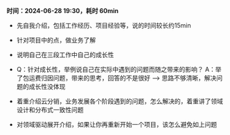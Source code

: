 
**时间：2024-06-28 19:30，耗时 60min**

- 先自我介绍，包括工作经历、项目经验等，说的时间较长约15min
  
- 针对项目中的点，做业务了解
  
- 说明自己在三段工作中自己的成长性
  
- Q：针对成长性，举例说自己在实际中遇到的问题而随之带来的影响？
  A：举了包运费归因问题，带来的思考，回答的不是很好 --> 思路不够清晰，解决问题的成长性没体现
  
- 着重介绍云分销，业务发展各个阶段遇到的问题，怎么解决的，着重讲了领域设计和分布式一致性问题
  
- 对领域驱动展开介绍，如果让你再重新开始一个项目，该怎么避免如上问题 